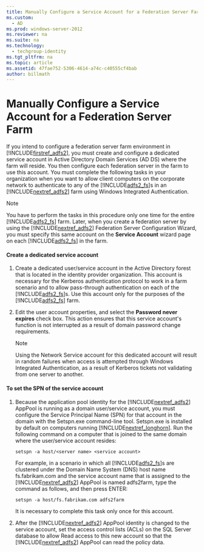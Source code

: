 ```yaml
---
title: Manually Configure a Service Account for a Federation Server Farm
ms.custom: 
  - AD
ms.prod: windows-server-2012
ms.reviewer: na
ms.suite: na
ms.technology: 
  - techgroup-identity
ms.tgt_pltfrm: na
ms.topic: article
ms.assetid: 47fae752-5306-4614-a74c-c40555cf4bab
author: billmath
---
```

# Manually Configure a Service Account for a Federation Server Farm
If you intend to configure a federation server farm environment in [!INCLUDE[firstref_adfs2](../Token/firstref_adfs2_md.md)], you must create and configure a dedicated service account in Active Directory Domain Services \(AD DS\) where the farm will reside. You then configure each federation server in the farm to use this account. You must complete the following tasks in your organization when you want to allow client computers on the corporate network to authenticate to any of the [!INCLUDE[adfs2_fs](../Token/adfs2_fs_md.md)]s in an [!INCLUDE[nextref_adfs2](../Token/nextref_adfs2_md.md)] farm using Windows Integrated Authentication.  
  
> [!NOTE]  
> You have to perform the tasks in this procedure only one time for the entire [!INCLUDE[adfs2_fs](../Token/adfs2_fs_md.md)] farm. Later, when you create a federation server by using the [!INCLUDE[nextref_adfs2](../Token/nextref_adfs2_md.md)] Federation Server Configuration Wizard, you must specify this same account on the **Service Account** wizard page on each [!INCLUDE[adfs2_fs](../Token/adfs2_fs_md.md)] in the farm.  
  
#### Create a dedicated service account  
  
1.  Create a dedicated user\/service account in the Active Directory forest that is located in the identity provider organization. This account is necessary for the Kerberos authentication protocol to work in a farm scenario and to allow pass\-through authentication on each of the [!INCLUDE[adfs2_fs](../Token/adfs2_fs_md.md)]s. Use this account only for the purposes of the [!INCLUDE[adfs2_fs](../Token/adfs2_fs_md.md)] farm.  
  
2.  Edit the user account properties, and select the **Password never expires** check box. This action ensures that this service account's function is not interrupted as a result of domain password change requirements.  
  
    > [!NOTE]  
    > Using the Network Service account for this dedicated account will result in random failures when access is attempted through Windows Integrated Authentication, as a result of Kerberos tickets not validating from one server to another.  
  
#### To set the SPN of the service account  
  
1.  Because the application pool identity for the [!INCLUDE[nextref_adfs2](../Token/nextref_adfs2_md.md)] AppPool is running as a domain user\/service account, you must configure the Service Principal Name \(SPN\) for that account in the domain with the Setspn.exe command\-line tool. Setspn.exe is installed by default on computers running [!INCLUDE[nextref_longhorn](../Token/nextref_longhorn_md.md)]. Run the following command on a computer that is joined to the same domain where the user\/service account resides:  
  
    ```  
    setspn -a host/<server name> <service account>  
    ```  
  
    For example, in a scenario in which all [!INCLUDE[adfs2_fs](../Token/adfs2_fs_md.md)]s are clustered under the Domain Name System \(DNS\) host name fs.fabrikam.com and the service account name that is assigned to the [!INCLUDE[nextref_adfs2](../Token/nextref_adfs2_md.md)] AppPool is named adfs2farm, type the command as follows, and then press ENTER:  
  
    ```  
    setspn -a host/fs.fabrikam.com adfs2farm  
    ```  
  
    It is necessary to complete this task only once for this account.  
  
2.  After the [!INCLUDE[nextref_adfs2](../Token/nextref_adfs2_md.md)] AppPool identity is changed to the service account, set the access control lists \(ACLs\) on the SQL Server database to allow Read access to this new account so that the [!INCLUDE[nextref_adfs2](../Token/nextref_adfs2_md.md)] AppPool can read the policy data.  
  
